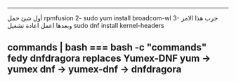 ---
أول شئ حمل rpmfusion
2- sudo yum install broadcom-wl
3- جرب هذا الامر وبعدها اعمل اعادة تشغيل 
sudo dnf install kernel-headers 


commands | bash === bash -c "commands"
fedy
dnfdragora replaces Yumex-DNF
yum -> yumex
dnf -> yumex-dnf -> dnfdragora
---